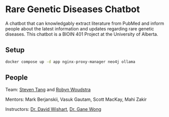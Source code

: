 # Rare Genetic Diseases Chatbot

A chatbot that can knowledgably extract literature from PubMed and inform people
about the latest information and updates regarding rare genetic diseases.
This chatbot is a BIOIN 401 Project at the University of Alberta.

## Setup
```bash
docker compose up -d app nginx-proxy-manager neo4j ollama
```

## People
Team: [Steven Tang](https://github.com/steventango) and [Robyn Woudstra](https://github.com/rwoudstr)

Mentors: Mark Berjanskii, Vasuk Gautam, Scott MacKay, Mahi Zakir

Instructors: [Dr. David Wishart](https://www.wishartlab.com/members/david-wishart), [Dr. Gane Wong](https://sites.google.com/a/ualberta.ca/professor-gane-ka-shu-wong/)
